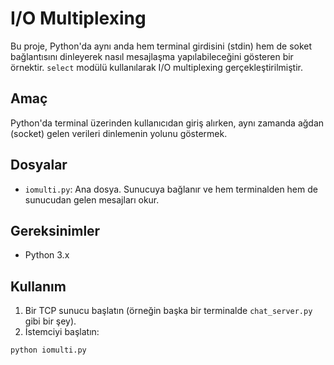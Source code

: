 #  I/O Multiplexing 

Bu proje, Python'da aynı anda hem terminal girdisini (stdin) hem de soket bağlantısını dinleyerek nasıl mesajlaşma yapılabileceğini gösteren bir örnektir. `select` modülü kullanılarak I/O multiplexing gerçekleştirilmiştir.

## Amaç

Python'da terminal üzerinden kullanıcıdan giriş alırken, aynı zamanda ağdan (socket) gelen verileri dinlemenin yolunu göstermek.

## Dosyalar

- `iomulti.py`: Ana dosya. Sunucuya bağlanır ve hem terminalden hem de sunucudan gelen mesajları okur.

## Gereksinimler

- Python 3.x

## Kullanım

1. Bir TCP sunucu başlatın (örneğin başka bir terminalde `chat_server.py` gibi bir şey).
2. İstemciyi başlatın:

```bash
python iomulti.py
